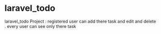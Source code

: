 # laravel_todo
laravel_todo  Project : registered user can add there task and edit and delete . every user can see only there task
